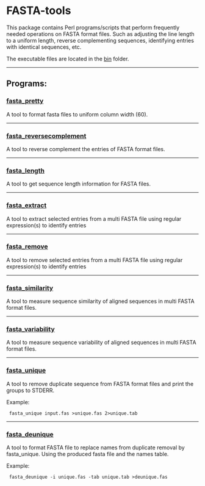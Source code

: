 # FASTA-tools

This package contains Perl programs/scripts that perform frequently
needed operations on FASTA format files. Such as adjusting the line
length to a uniform length, reverse complementing sequences,
identifying entries with identical sequences, etc.

The executable files are located in the [bin](bin) folder.

------------------------------------
## Programs:

### [fasta_pretty](bin/fasta_pretty)

A tool to format fasta files to uniform column width (60).

------------------------------------
### [fasta_reversecomplement](bin/fasta_reversecomplement)

A tool to reverse complement the entries of FASTA format files.

------------------------------------
### [fasta_length](bin/fasta_length)

A tool to get sequence length information for FASTA files.

------------------------------------
### [fasta_extract](bin/fasta_extract)

A tool to extract selected entries from a multi FASTA file
using regular expression(s) to identify entries

------------------------------------
### [fasta_remove](bin/fasta_remove)

A tool to remove selected entries from a multi FASTA file
using regular expression(s) to identify entries


------------------------------------
### [fasta_similarity](bin/fasta_similarity)

A tool to measure sequence similarity of aligned sequences in multi
FASTA format files.

------------------------------------
### [fasta_variability](bin/fasta_variability)

A tool to measure sequence variability of aligned sequences in multi
FASTA format files.

------------------------------------
### [fasta_unique](bin/fasta_unique)

A tool to remove duplicate sequence from FASTA format files and
print the groups to STDERR.

Example:

     fasta_unique input.fas >unique.fas 2>unique.tab

------------------------------------
### [fasta_deunique](bin/fasta_deunique)

A tool to format FASTA file to replace names from duplicate removal
by fasta_unique. Using the produced fasta file and the names table.

Example:

     fasta_deunique -i unique.fas -tab unique.tab >deunique.fas
